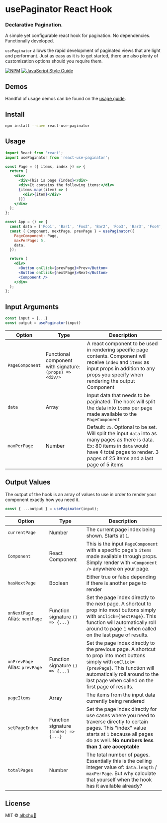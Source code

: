 # usePaginator React Hook

### Declarative Pagination.

A simple yet configurable react hook for pagination. No dependencies. Functionally developed.

`usePaginator` allows the rapid development of paginated views that are light and performant. Just as easy as it is to get started, there are also plenty of customization options should you require them.

[![NPM](https://img.shields.io/npm/v/react-use-paginator.svg)](https://www.npmjs.com/package/react-use-paginator) [![JavaScript Style Guide](https://img.shields.io/badge/code_style-standard-brightgreen.svg)](https://standardjs.com)

## Demos

Handful of usage demos can be found on the [usage guide](https://albchu.github.io/react-use-paginator/).

## Install

```bash
npm install --save react-use-paginator
```

## Usage

```jsx
import React from 'react';
import usePaginator from 'react-use-paginator';

const Page = ({ items, index }) => {
  return (
    <div>
      <div>This is page {index}</div>
      <div>It contains the following items:</div>
      {items.map((item) => (
        <div>{item}</div>
      ))}
    </div>
  );
};

const App = () => {
  const data = ['Foo1', 'Bar1', 'Foo2', 'Bar2', 'Foo3', 'Bar3', 'Foo4', 'Bar4'];
  const { Component, nextPage, prevPage } = usePaginator({
    PageComponent: Page,
    maxPerPage: 5,
    data,
  });

  return (
    <div>
      <Button onClick={prevPage}>Prev</Button>
      <Button onClick={nextPage}>Next</Button>
      <Component />
    </div>
  );
};
```

## Input Arguments

```jsx
const input = {...}
const output = usePaginator(input)
```

| Option          | Type                                                     | Description                                                                                                                                                                                                   |
| --------------- | -------------------------------------------------------- | ------------------------------------------------------------------------------------------------------------------------------------------------------------------------------------------------------------- |
| `PageComponent` | Functional component with signature: `(props) => <div/>` | A react component to be used in rendering specific page contents. Component will receive `index` and `items` as input props in addition to any props you specify when rendering the output Component          |
| `data`          | Array                                                    | Input data that needs to be paginated. The hook will split the data into `items` per page made available to the `PageComponent`                                                                               |
| `maxPerPage`    | Number                                                   | Default: `25`. Optional to be set. Will split the input `data` into as many pages as there is data. Ex: 80 items in `data` would have 4 total pages to render. 3 pages of 25 items and a last page of 5 items |

## Output Values

The output of the hook is an array of values to use in order to render your component exactly how you need it.

```jsx
const { ...output } = usePaginator(input);
```

| Option                              | Type                                  | Description                                                                                                                                                                                                                      |
| ----------------------------------- | ------------------------------------- | -------------------------------------------------------------------------------------------------------------------------------------------------------------------------------------------------------------------------------- |
| `currentPage`                       | Number                                | The current page index being shown. Starts at `1`.                                                                                                                                                                               |
| `Component`                         | React Component                       | This is the input `PageComponent` with a specific page's `items` made available through props. Simply render with `<Component />` anywhere on your page.                                                                         |
| `hasNextPage`                       | Boolean                               | Either true or false depending if there is another page to render                                                                                                                                                                |
| `onNextPage` Alias:&nbsp;`nextPage` | Function signature `() => {...}`      | Set the page index directly to the next page. A shortcut to prop into most buttons simply with `onClick={nextPage}`. This function will automatically roll around to page 1 when called on the last page of results.             |
| `onPrevPage` Alias:&nbsp;`prevPage` | Function signature `() => {...}`      | Set the page index directly to the previous page. A shortcut to prop into most buttons simply with `onClick={prevPage}`. This function will automatically roll around to the last page when called on the first page of results. |
| `pageItems`                         | Array                                 | The items from the input data currently being rendered                                                                                                                                                                           |
| `setPageIndex`                      | Function signature `(index) => {...}` | Set the page index directly for use cases where you need to traverse directly to certain pages. This "index" value starts at `1` because all pages do as well. **No numbers less than 1 are acceptable**                         |
| `totalPages`                        | Number                                | The total number of pages. Essentially this is the ceiling integer value of: `data.length` / `maxPerPage`. But why calculate that yourself when the hook has it available already?                                               |

## License

MIT © [albchu🍍](https://github.com/albchu)
